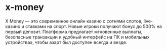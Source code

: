 # x-money
X Money — это современное онлайн казино с сотнями слотов, live-казино и ставками на спорт. Новые игроки получают бонус до 500% на первый депозит. Платформа предлагает мгновенные выплаты, безопасные транзакции и удобный интерфейс на ПК и мобильных устройствах, чтобы азарт был доступен всегда и везде.

